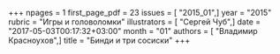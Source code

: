 +++
npages = 1
first_page_pdf = 23
issues = [ "2015_01",]
year = "2015"
rubric = "Игры и головоломки"
illustrators = [ "Сергей Чуб",]
date = "2017-05-03T00:17:32+03:00"
month = "01"
authors = [ "Владимир Красноухов",]
title = "Бинди и три сосиски"
+++
